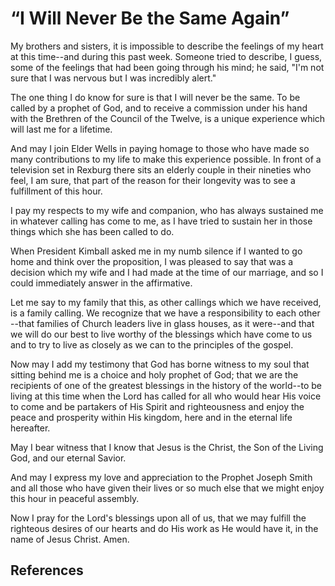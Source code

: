 # “I Will Never Be the Same Again”

My brothers and sisters, it is impossible to describe the feelings of my heart
at this time--and during this past week. Someone tried to describe, I guess,
some of the feelings that had been going through his mind; he said, "I'm not
sure that I was nervous but I was incredibly alert."

The one thing I do know for sure is that I will never be the same. To be
called by a prophet of God, and to receive a commission under his hand with
the Brethren of the Council of the Twelve, is a unique experience which will
last me for a lifetime.

And may I join Elder Wells in paying homage to those who have made so many
contributions to my life to make this experience possible. In front of a
television set in Rexburg there sits an elderly couple in their nineties who
feel, I am sure, that part of the reason for their longevity was to see a
fulfillment of this hour.

I pay my respects to my wife and companion, who has always sustained me in
whatever calling has come to me, as I have tried to sustain her in those
things which she has been called to do.

When President Kimball asked me in my numb silence if I wanted to go home and
think over the proposition, I was pleased to say that was a decision which my
wife and I had made at the time of our marriage, and so I could immediately
answer in the affirmative.

Let me say to my family that this, as other callings which we have received,
is a family calling. We recognize that we have a responsibility to each other
--that families of Church leaders live in glass houses, as it were--and that
we will do our best to live worthy of the blessings which have come to us and
to try to live as closely as we can to the principles of the gospel.

Now may I add my testimony that God has borne witness to my soul that sitting
behind me is a choice and holy prophet of God; that we are the recipients of
one of the greatest blessings in the history of the world--to be living at
this time when the Lord has called for all who would hear His voice to come
and be partakers of His Spirit and righteousness and enjoy the peace and
prosperity within His kingdom, here and in the eternal life hereafter.

May I bear witness that I know that Jesus is the Christ, the Son of the Living
God, and our eternal Savior.

And may I express my love and appreciation to the Prophet Joseph Smith and all
those who have given their lives or so much else that we might enjoy this hour
in peaceful assembly.

Now I pray for the Lord's blessings upon all of us, that we may fulfill the
righteous desires of our hearts and do His work as He would have it, in the
name of Jesus Christ. Amen.

## References

